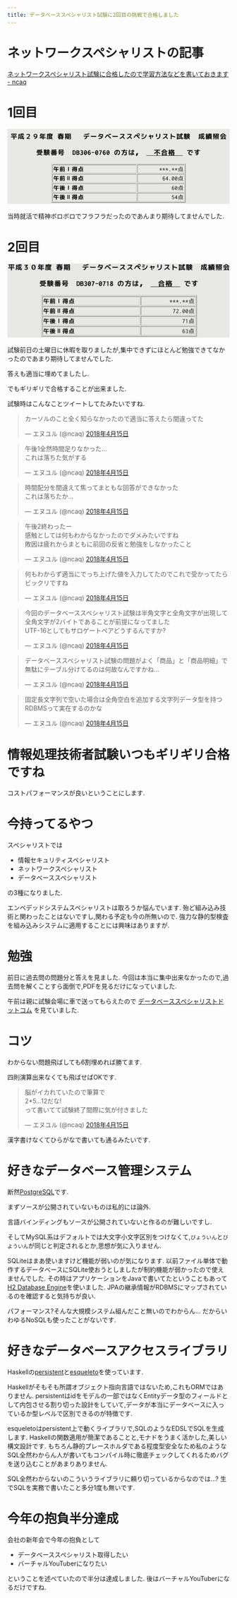 ```yaml
---
title: データベーススペシャリスト試験に2回目の挑戦で合格しました
---
```


# ネットワークスペシャリストの記事

[ネットワークスペシャリスト試験に合格したので学習方法などを書いておきます - ncaq](https://www.ncaq.net/2016/12/31/)

# 1回目

![1回目の結果](/asset/screenshot-2017-06-21-03-48-10.png)

当時就活で精神ボロボロでフラフラだったのであんまり期待してませんでした.

# 2回目

![2回目の結果](/asset/screenshot-2018-06-20-14-03-36.png)

試験前日の土曜日に休暇を取りましたが,集中できずにほとんど勉強できてなかったのであまり期待してませんでした.

答えも適当に埋めてましたし.

でもギリギリで合格することが出来ました.

試験時はこんなことツイートしてたみたいですね.

<blockquote class="twitter-tweet" data-lang="ja"><p lang="ja" dir="ltr">カーソルのこと全く知らなかったので適当に答えたら間違ってた</p>&mdash; エヌユル (@ncaq) <a href="https://twitter.com/ncaq/status/985346656060100608?ref_src=twsrc%5Etfw">2018年4月15日</a></blockquote>

<blockquote class="twitter-tweet" data-lang="ja"><p lang="ja" dir="ltr">午後1全然時間足りなかった…<br />これは落ちた気がする</p>&mdash; エヌユル (@ncaq) <a href="https://twitter.com/ncaq/status/985383030108770304?ref_src=twsrc%5Etfw">2018年4月15日</a></blockquote>

<blockquote class="twitter-tweet" data-lang="ja"><p lang="ja" dir="ltr">時間配分を間違えて焦ってまともな回答ができなかった<br />これは落ちたか…</p>&mdash; エヌユル (@ncaq) <a href="https://twitter.com/ncaq/status/985383401514418182?ref_src=twsrc%5Etfw">2018年4月15日</a></blockquote>

<blockquote class="twitter-tweet" data-lang="ja"><p lang="ja" dir="ltr">午後2終わったー<br />感触としては何もわからなかったのでダメみたいですね<br />敗因は疲れからまともに前回の反省と勉強をしなかったこと</p>&mdash; エヌユル (@ncaq) <a href="https://twitter.com/ncaq/status/985421282370990080?ref_src=twsrc%5Etfw">2018年4月15日</a></blockquote>

<blockquote class="twitter-tweet" data-lang="ja"><p lang="ja" dir="ltr">何もわからず適当にでっち上げた値を入力してたのでこれで受かってたらビックリですね</p>&mdash; エヌユル (@ncaq) <a href="https://twitter.com/ncaq/status/985421390172925952?ref_src=twsrc%5Etfw">2018年4月15日</a></blockquote>

<blockquote class="twitter-tweet" data-lang="ja"><p lang="ja" dir="ltr">今回のデータベーススペシャリスト試験は半角文字と全角文字が出現して全角文字が2バイトであることが前提になってました<br />UTF-16としてもサロゲートペアどうするんですか?</p>&mdash; エヌユル (@ncaq) <a href="https://twitter.com/ncaq/status/985422693829758976?ref_src=twsrc%5Etfw">2018年4月15日</a></blockquote>

<blockquote class="twitter-tweet" data-lang="ja"><p lang="ja" dir="ltr">データベーススペシャリスト試験の問題がよく「商品」と「商品明細」で無駄にテーブル分けてるのは何故なんですかね…</p>&mdash; エヌユル (@ncaq) <a href="https://twitter.com/ncaq/status/985423118658191360?ref_src=twsrc%5Etfw">2018年4月15日</a></blockquote>

<blockquote class="twitter-tweet" data-lang="ja"><p lang="ja" dir="ltr">固定長文字列で空いた場合は全角空白を追加する文字列データ型を持つRDBMSって実在するのかな</p>&mdash; エヌユル (@ncaq) <a href="https://twitter.com/ncaq/status/985423356219437058?ref_src=twsrc%5Etfw">2018年4月15日</a></blockquote>

# 情報処理技術者試験いつもギリギリ合格ですね

コストパフォーマンスが良いということにします.

# 今持ってるやつ

スペシャリストでは

* 情報セキュリティスペシャリスト
* ネットワークスペシャリスト
* データベーススペシャリスト

の3種になりました.

エンベデッドシステムスペシャリストは取ろうか悩んでいます.
殆ど組み込み技術と関わったことはないですし,関わる予定も今の所無いので.
強力な静的型検査を組み込みシステムに適用することには興味はありますが.

# 勉強

前日に過去問の問題分と答えを見ました.
今回は本当に集中出来なかったので,過去問を解くことすら面倒で,PDFを見るだけになっていました.

午前は親に試験会場に車で送ってもらえたので
[データベーススペシャリストドットコム](https://www.db-siken.com/)
を見ていました.

# コツ

わからない問題飛ばしても6割埋めれば勝てます.

四則演算出来なくても飛ばせばOKです.

<blockquote class="twitter-tweet" data-lang="ja"><p lang="ja" dir="ltr">脳がイカれていたので筆算で<br />2*5…12だな!<br />って書いてて試験終了間際に気が付きました</p>&mdash; エヌユル (@ncaq) <a href="https://twitter.com/ncaq/status/985427841226436608?ref_src=twsrc%5Etfw">2018年4月15日</a></blockquote>

漢字書けなくてひらがなで書いても通るみたいです.

# 好きなデータベース管理システム

断然[PostgreSQL](https://www.postgresql.org/)です.

まずソースが公開されていないものは私的には論外.

言語バインディングもソースが公開されていないと作るのが難しいですし.

そしてMySQL系はデフォルトでは大文字小文字区別をつけなくて,`びょういん`と`びよういん`が同じと判定されるとか,思想が気に入りません.

SQLiteはまあ使いますけど機能が弱いのが気になります.
以前ファイル単体で動作するデータベースにSQLite使おうとしましたが制約機能が弱かったので使えませんでした.
その時はアプリケーションをJavaで書いてたということもあって[H2 Database Engine](http://www.h2database.com/html/main.html)を使いました.
JPAの継承情報がRDBMSにマップされているのを確認すると気持ちが良い.

パフォーマンス?そんな大規模システム組んだこと無いのでわからん…
だからいわゆるNoSQLも使ったことがないです.

# 好きなデータベースアクセスライブラリ

Haskellの[persistent](https://www.stackage.org/package/persistent)と[esqueleto](https://www.stackage.org/package/esqueleto)を使っています.

Haskellがそもそも所謂オブジェクト指向言語ではないため,これもORMではありません.
persistentはidをモデルの一部ではなくEntityデータ型のフィールドとして内包させる割り切った設計をしていて,データが本当にデータベースに入っているか型レベルで区別できるのが特徴です.

esqueletoはpersistent上で動くライブラリで,SQLのようなEDSLでSQLを生成します.
Haskellの関数適用が簡潔であることと,モナドをうまく活かした,美しい構文設計です.
もちろん静的プレースホルダである程度型安全なため私のようなSQL全然わからん人が書いてもコンパイル時に徹底チェックしてくれるためバグを送り込むことがあまりありません.

SQL全然わからないのこういうライブラリに頼り切っているからなのでは…?
生でSQLを実務で書いたこと多分1度も無いです.

# 今年の抱負半分達成

会社の新年会で今年の抱負として

* データベーススペシャリスト取得したい
* バーチャルYouTuberになりたい

ということを述べていたので半分は達成しました.
後はバーチャルYouTuberになるだけですね.
